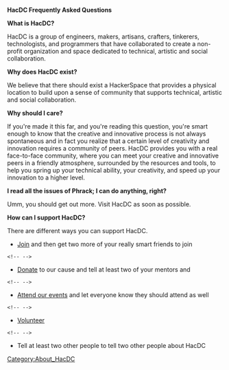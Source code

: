 **HacDC Frequently Asked Questions**

**What is HacDC?**

HacDC is a group of engineers, makers, artisans, crafters, tinkerers,
technologists, and programmers that have collaborated to create a
non-profit organization and space dedicated to technical, artistic and
social collaboration.

**Why does HacDC exist?**

We believe that there should exist a HackerSpace that provides a
physical location to build upon a sense of community that supports
technical, artistic and social collaboration.

**Why should I care?**

If you're made it this far, and you're reading this question, you're
smart enough to know that the creative and innovative process is not
always spontaneous and in fact you realize that a certain level of
creativity and innovation requires a community of peers. HacDC provides
you with a real face-to-face community, where you can meet your creative
and innovative peers in a friendly atmosphere, surrounded by the
resources and tools, to help you spring up your technical ability, your
creativity, and speed up your innovation to a higher level.

**I read all the issues of Phrack; I can do anything, right?**

Umm, you should get out more. Visit HacDC as soon as possible.

**How can I support HacDC?**

There are different ways you can support HacDC.

-   [Join](http://hacdc.org/membership/) and then get two more of your
    really smart friends to join

```{=html}
<!-- -->
```
-   [Donate](http://hacdc.org/donate/) to our cause and tell at least
    two of your mentors and

```{=html}
<!-- -->
```
-   [Attend our
    events](http://www.google.com/calendar/embed?src=sb8mh1d332pbvnb2g4iob2p728%40group.calendar.google.com)
    and let everyone know they should attend as well

```{=html}
<!-- -->
```
-   [Volunteer](http://hacdc.org/donate/)

```{=html}
<!-- -->
```
-   Tell at least two other people to tell two other people about HacDC

[Category:About_HacDC](Category:About_HacDC)
